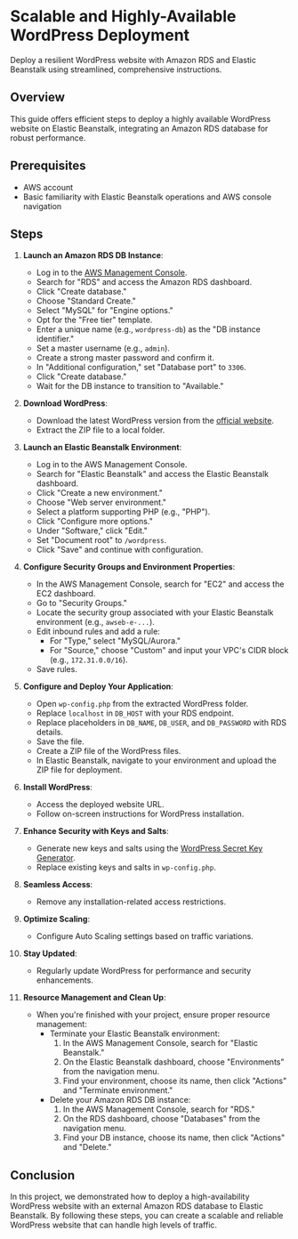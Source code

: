 # Scalable and Highly-Available WordPress Deployment

Deploy a resilient WordPress website with Amazon RDS and Elastic Beanstalk using streamlined, comprehensive instructions.

## Overview

This guide offers efficient steps to deploy a highly available WordPress website on Elastic Beanstalk, integrating an Amazon RDS database for robust performance.

## Prerequisites

- AWS account
- Basic familiarity with Elastic Beanstalk operations and AWS console navigation

## Steps

1. **Launch an Amazon RDS DB Instance**:
   - Log in to the [AWS Management Console](https://aws.amazon.com/console/).
   - Search for "RDS" and access the Amazon RDS dashboard.
   - Click "Create database."
   - Choose "Standard Create."
   - Select "MySQL" for "Engine options."
   - Opt for the "Free tier" template.
   - Enter a unique name (e.g., `wordpress-db`) as the "DB instance identifier."
   - Set a master username (e.g., `admin`).
   - Create a strong master password and confirm it.
   - In "Additional configuration," set "Database port" to `3306`.
   - Click "Create database."
   - Wait for the DB instance to transition to "Available."

2. **Download WordPress**:
   - Download the latest WordPress version from the [official website](https://wordpress.org/).
   - Extract the ZIP file to a local folder.

3. **Launch an Elastic Beanstalk Environment**:
   - Log in to the AWS Management Console.
   - Search for "Elastic Beanstalk" and access the Elastic Beanstalk dashboard.
   - Click "Create a new environment."
   - Choose "Web server environment."
   - Select a platform supporting PHP (e.g., "PHP").
   - Click "Configure more options."
   - Under "Software," click "Edit."
   - Set "Document root" to `/wordpress`.
   - Click "Save" and continue with configuration.

4. **Configure Security Groups and Environment Properties**:
   - In the AWS Management Console, search for "EC2" and access the EC2 dashboard.
   - Go to "Security Groups."
   - Locate the security group associated with your Elastic Beanstalk environment (e.g., `awseb-e-...`).
   - Edit inbound rules and add a rule:
     - For "Type," select "MySQL/Aurora."
     - For "Source," choose "Custom" and input your VPC's CIDR block (e.g., `172.31.0.0/16`).
   - Save rules.

5. **Configure and Deploy Your Application**:
   - Open `wp-config.php` from the extracted WordPress folder.
   - Replace `localhost` in `DB_HOST` with your RDS endpoint.
   - Replace placeholders in `DB_NAME`, `DB_USER`, and `DB_PASSWORD` with RDS details.
   - Save the file.
   - Create a ZIP file of the WordPress files.
   - In Elastic Beanstalk, navigate to your environment and upload the ZIP file for deployment.

6. **Install WordPress**:
   - Access the deployed website URL.
   - Follow on-screen instructions for WordPress installation.

7. **Enhance Security with Keys and Salts**:
   - Generate new keys and salts using the [WordPress Secret Key Generator](https://api.wordpress.org/secret-key/1.1/salt/).
   - Replace existing keys and salts in `wp-config.php`.

8. **Seamless Access**:
   - Remove any installation-related access restrictions.

9. **Optimize Scaling**:
    * Configure Auto Scaling settings based on traffic variations.

10. **Stay Updated**:
    * Regularly update WordPress for performance and security enhancements.

11. **Resource Management and Clean Up**:
    - When you're finished with your project, ensure proper resource management:
      - Terminate your Elastic Beanstalk environment:
        1. In the AWS Management Console, search for "Elastic Beanstalk."
        2. On the Elastic Beanstalk dashboard, choose "Environments" from the navigation menu.
        3. Find your environment, choose its name, then click "Actions" and "Terminate environment."
      - Delete your Amazon RDS DB instance:
        1. In the AWS Management Console, search for "RDS."
        2. On the RDS dashboard, choose "Databases" from the navigation menu.
        3. Find your DB instance, choose its name, then click "Actions" and "Delete."

## Conclusion

In this project, we demonstrated how to deploy a high-availability WordPress website with an external Amazon RDS database to Elastic Beanstalk. By following these steps, you can create a scalable and reliable WordPress website that can handle high levels of traffic.
